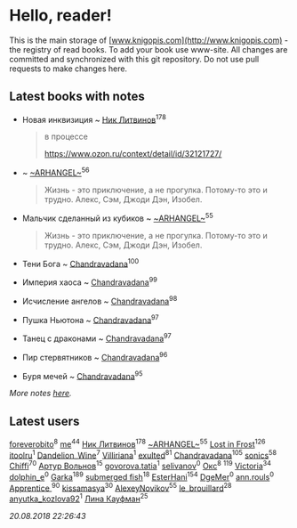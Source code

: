 # Hello, reader!
This is the main storage of [www.knigopis.com](http://www.knigopis.com) - the registry of read books.
To add your book use www-site. All changes are committed and synchronized with this git repository.
Do not use pull requests to make changes here.


## Latest books with notes
* Новая инквизиция ~ [Ник Литвинов](users/241/241974816-vkontakte)<sup>178</sup>
    > в процессе
    > 
    > https://www.ozon.ru/context/detail/id/32121727/

*  ~ [~ARHANGEL~](users/642/64251996-vkontakte)<sup>56</sup>
    > Жизнь - это приключение, а не прогулка. Потому-то это и трудно.
    > Алекс, Сэм, Джоди Дэн, Изобел.

* Мальчик сделанный из кубиков ~ [~ARHANGEL~](users/642/64251996-vkontakte)<sup>55</sup>
    > Жизнь - это приключение, а не прогулка. Потому-то это и трудно.
    > Алекс, Сэм, Джоди Дэн, Изобел.

* Тени Бога ~ [Chandravadana](users/105/105866022348292919948-google)<sup>100</sup>

* Империя хаоса ~ [Chandravadana](users/105/105866022348292919948-google)<sup>99</sup>

* Исчисление ангелов ~ [Chandravadana](users/105/105866022348292919948-google)<sup>98</sup>

* Пушка Ньютона ~ [Chandravadana](users/105/105866022348292919948-google)<sup>97</sup>

* Танец с драконами ~ [Chandravadana](users/105/105866022348292919948-google)<sup>97</sup>

* Пир стервятников ~ [Chandravadana](users/105/105866022348292919948-google)<sup>96</sup>

* Буря мечей ~ [Chandravadana](users/105/105866022348292919948-google)<sup>95</sup>


_More notes [here](latest_books_with_notes.md)._


## Latest users
[foreverobito](users/481/481937529-vkontakte)<sup>8</sup> 
[me](users/381/381417697-yandex)<sup>44</sup> 
[Ник Литвинов](users/241/241974816-vkontakte)<sup>178</sup> 
[~ARHANGEL~](users/642/64251996-vkontakte)<sup>55</sup> 
[Lost in Frost](users/103/103293621948650602575-google)<sup>126</sup> 
[itoolru](users/100/100001578234748-facebook)<sup>1</sup> 
[Dandelion_Wine](users/586/58602788-vkontakte)<sup>7</sup> 
[Villiriana](users/220/2204910936245631-facebook)<sup>1</sup> 
[exulted](users/100/100599204551896265722-google)<sup>81</sup> 
[Chandravadana](users/105/105866022348292919948-google)<sup>105</sup> 
[sonics](users/588/5880221-vkontakte)<sup>58</sup> 
[Chiffi](users/105/105831994080785626680-google)<sup>70</sup> 
[Артур Вольнов](users/225/225880893-vkontakte)<sup>15</sup> 
[govorova.tatia](users/500/500014724-vkontakte)<sup>1</sup> 
[selivanov](users/104/104491677658529528381-google)<sup>0</sup> 
[Окс](users/102/102536471289425216982-google)<sup>8</sup> 
[](users/115/115826717712507836033-google)<sup>119</sup> 
[Victoria](users/113/113794223924688167852-google)<sup>34</sup> 
[dolphin_e](users/420/42041301-vkontakte)<sup>0</sup> 
[Garka](users/115/115753719718250012620-google)<sup>189</sup> 
[submerged fish](users/471/471364154-yandex)<sup>18</sup> 
[EsterHani](users/305/30558181-vkontakte)<sup>154</sup> 
[DgeMer](users/100/100222681156940260683-google)<sup>0</sup> 
[ann.rouls](users/356/356097243-vkontakte)<sup>0</sup> 
[Apprentice ](users/528/52821952-vkontakte)<sup>90</sup> 
[kissamasya](users/684/68439978-vkontakte)<sup>30</sup> 
[AlexeyNovikov](users/170/170278332-vkontakte)<sup>55</sup> 
[le_brouillard](users/133/13330781-vkontakte)<sup>28</sup> 
[anyutka_kozlova92](users/223/22376066-vkontakte)<sup>1</sup> 
[Лина Кауфман](users/143/143278479-vkontakte)<sup>25</sup> 


_20.08.2018 22:26:43_

